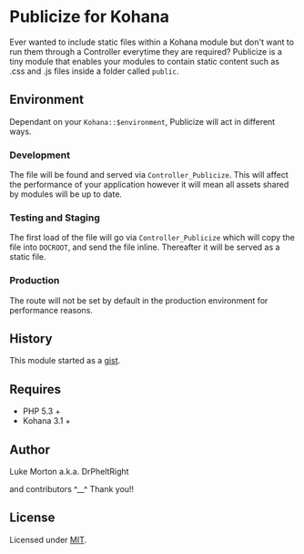 # Publicize for Kohana

Ever wanted to include static files within a Kohana module
but don't want to run them through a Controller everytime they
are required? Publicize is a tiny module that enables your
modules to contain static content such as .css and .js files
inside a folder called `public`.

## Environment

Dependant on your `Kohana::$environment`, Publicize will act in
different ways.

### Development

The file will be found and served via `Controller_Publicize`. This
will affect the performance of your application however it will
mean all assets shared by modules will be up to date.

### Testing and Staging

The first load of the file will go via `Controller_Publicize`
which will copy the file into `DOCROOT`, and send the file inline.
Thereafter it will be served as a static file.

### Production

The route will not be set by default in the production
environment for performance reasons.

## History

This module started as a [gist][].

[gist]: https://gist.github.com/899531

## Requires

 - PHP 5.3 +
 - Kohana 3.1 +
 
## Author

Luke Morton a.k.a. DrPheltRight

and contributors ^__^ Thank you!!

## License

Licensed under [MIT][].

[MIT]: http://opensource.org/licenses/mit-license.php]